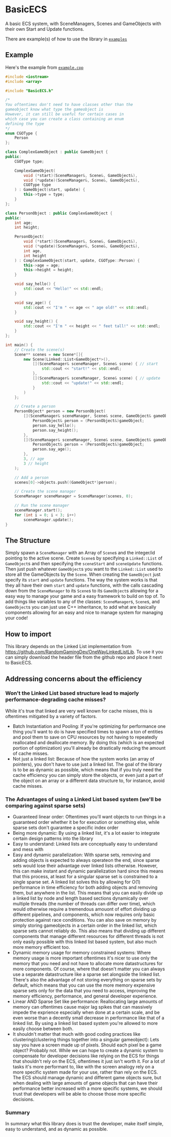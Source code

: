 # BasicECS
A basic ECS system, with SceneManagers, Scenes and GameObjects with their own Start and Update functions. 

There are example(s) of how to use the library in [`examples`](https://github.com/RandomGamingDev/BasicECS/blob/main/examples)

## Example
Here's the example from [`example.cpp`](https://github.com/RandomGamingDev/BasicECS/blob/main/examples/example.cpp)
```cpp
#include <iostream>
#include <array>

#include "BasicECS.h"

/* 
You oftentimes don't need to have classes other than the
gameobject know what type the gameobject is 
However, it can still be useful for certain cases in
which case you can create a class containing an enum
defining the type
*/
enum CGOType {
	Person
};

class ComplexGameObject : public GameObject {
public:
	CGOType type;

	ComplexGameObject(
		void (*start)(SceneManager&, Scene&, GameObject&),
		void (*update)(SceneManager&, Scene&, GameObject&),
		CGOType type
	) : GameObject(start, update) {
		this->type = type;
	}
};

class PersonObject : public ComplexGameObject {
public:
	int age;
	int height;

	PersonObject(
		void (*start)(SceneManager&, Scene&, GameObject&),
		void (*update)(SceneManager&, Scene&, GameObject&),
		int age,
		int height
	) : ComplexGameObject(start, update, CGOType::Person) {
		this->age = age;
		this->height = height;
	}

	void say_hello() {
		std::cout << "Hello!" << std::endl;
	}

	void say_age() {
		std::cout << "I'm " << age << " age old!" << std::endl;
	}

	void say_height() {
		std::cout << "I'm " << height << " feet tall!" << std::endl;
	}
};

int main() {
	// Create the scene(s)
	Scene** scenes = new Scene*[]{
		new Scene(Linked::List<GameObject*>(),
			[](SceneManager& sceneManager, Scene& scene) { // start
				std::cout << "start!" << std::endl;
			},
			[](SceneManager& sceneManager, Scene& scene) { // update
				std::cout << "update!" << std::endl;
			}
		)
	};

	// Create a person
	PersonObject* person = new PersonObject(
		[](SceneManager& sceneManager, Scene& scene, GameObject& gameObject) { // start()
			PersonObject& person = (PersonObject&)gameObject;
			person.say_hello();
			person.say_height();
		},
		[](SceneManager& sceneManager, Scene& scene, GameObject& gameObject) { // update()
			PersonObject& person = (PersonObject&)gameObject;
			person.say_age();
		},
		3, // age
		3 // height
	);

	// Add a person
	scenes[0]->objects.push((GameObject*)person);

	// Create the scene manager
	SceneManager sceneManager = SceneManager(scenes, 0);

	// Run the scene manager
	sceneManager.start();
	for (int i = 0; i < 3; i++)
		sceneManager.update();
}
```

## The Structure
Simply spawn a `SceneManager` with an Array of `Scene`s and the integer/id pointing to the active scene. Create `Scene`s by specifying a `Linked::List` of `GameObject`s and then specifying the `sceneStart` and `sceneUpdate` functions. Then just push whatever `GameObject`s you want to the `Linked::List` used to store all the GameObjects by the `Scene`. When creating the `GameObject` just specify its `start` and `update` functions. The way the system works is that they all have their own `start` and `update` functions, with the calls cascading down from the `SceneManager` to its `Scene`s to its `GameObject`s allowing for a easy way to manage your game and a easy framework to build on top of.
To add things like variables to any of the classes: `SceneManager`s, `Scene`s, and `GameObject`s you can just use C++ inheritance, to add what are basically components allowing for an easy and nice to manage system for managing your code!

## How to import
This library depends on the Linked List implementation from https://github.com/RandomGamingDev/OneWayLinkedListLib. To use it you can simply download the header file from the github repo and place it next to BasicECS.

## Addressing concerns about the efficiency
### Won't the Linked List based structure lead to majorly performance-degrading cache misses?
While it's true that linked are very well known for cache misses, this is oftentimes mitigated by a variety of factors.
- Batch Instantiation and Pooling: If you're optimizing for performance one thing you'll want to do is have specified times to spawn a ton of entities and pool them to save on CPU resources by not having to repeatedly reallocated and deallocate memory. By doing this (which is an expected portion of optimization) you'll already be drastically reducing the amount of cache misses.
- Not just a linked list: Because of how the system works (an array of pointers), you don't have to use just a linked list. The goal of the library is to be as dynamic as possible, which means that if you truly need the cache efficiency you can simply store the objects, or even just a part of the object on an array or a different data structure to, for instance, avoid cache misses.

### The Advantages of using a Linked List based system (we'll be comparing against sparse sets)
- Guaranteed linear order: Oftentimes you'll want objects to run things in a guaranteed order whether it be for execution or something else, while sparse sets don't guarantee a specific index order
- Being more dynamic: By using a linked list, it's a lot easier to integrate certain design patterns into the library
- Easy to understand: Linked lists are conceptually easy to understand and mess with
- Easy and dynamic parallelization: With sparse sets, removing and adding objects is expected to always operateon the end, since sparse sets would lose their advantage over linked lists otherwise. However, this can make instant and dynamic parallelization hard since this means that this process, at least for a singular sparse set is constrained to a single sparse set. A linked list solves this by allowing for O(1) performance in time efficiency for both adding objects and removing them, but anywhere in the list. This means that you can easily divide up a linked list by node and length based sections dynamically over multiple threads (the number of threads can differ over time), which would otherwise require a tremendous amouont of effort dividing up different pipelines, and components, which now requires only basic protection against race conditions. You can also save on memory by simply storing gameobjects in a certain order in the linked list, which sparse sets cannot reliably do. This also means that dividing up different components that manage different resources for different threads is not only easily possible with this linked list based system, but also much more memory efficient too.
- Dynamic memory usage for memory constrained systems: Where memory usage is more important oftentimes it's nicer to use only the memory that you need and not have to allocate more datastructures for more components. Of course, where that doesn't matter you can always use a separate datastructure like a sparse set alongside the linked list. There's also the advantage of not storing everything on sparse sets by default, which means that you can use the more memory expensive sparse sets only for the data that you need to access, improving the memory efficiency, performance, and general developer experience.
- Linear AND Sparse Set like performance: Reallocating large amounts of memory can oftentimes cause major lag spikes that can massively impede the exprience especially when done at a certain scale, and be even worse than a decently small decrease in performance like that of a linked list. By using a linked list based system you're allowed to more easily choose between both.
- It shouldn't matter that much with good coding practices like clustering(clustering things together into a singular gameobject): Lets say you have a screen made up of pixels. Should each pixel be a game object? Probably not. While we can hope to create a dynamic system to compensate for developer decisions like relying on the ECS for things that shouldn't rely on the ECS, oftentimes it just isn't worth it. For a lot of tasks it's more performant to, like with the screen analogy rely on a more specific system made for your use, rather than rely on the ECS. The ECS should manage dynamic and different game objects sure, but when dealing with large amounts of game objects that can have their performance better increased with a more specific systems, we should trust that developers will be able to choose those more specific decisions.
### Summary
In summary what this library does is trust the developer, make itself simple, easy to understand, and as dynamic as possible.
